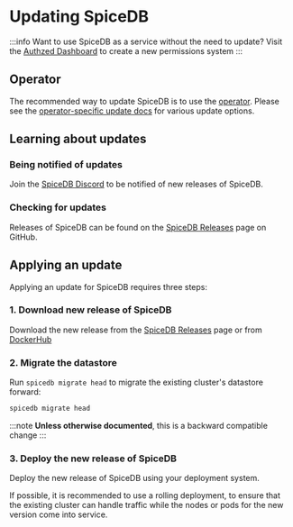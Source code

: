 # Updating SpiceDB

:::info
Want to use SpiceDB as a service without the need to update? Visit the [Authzed Dashboard] to create a new permissions system
:::

[Authzed Dashboard]: https://app.authzed.com

## Operator

The recommended way to update SpiceDB is to use the [operator].
Please see the [operator-specific update docs] for various update options.

[operator]: /spicedb/operator
[operator-specific update docs]: /spicedb/operator#updating-managed-spicedbclusters

## Learning about updates

### Being notified of updates

Join the [SpiceDB Discord] to be notified of new releases of SpiceDB.

[SpiceDB Discord]: https://authzed.com/discord

### Checking for updates

Releases of SpiceDB can be found on the [SpiceDB Releases] page on GitHub.

[SpiceDB Releases]: https://github.com/authzed/spicedb/releases

## Applying an update

Applying an update for SpiceDB requires three steps:

### 1. Download new release of SpiceDB

Download the new release from the [SpiceDB Releases] page or from [DockerHub]

[DockerHub]: https://hub.docker.com/r/authzed/spicedb

### 2. Migrate the datastore

Run `spicedb migrate head` to migrate the existing cluster's datastore forward:

```sh
spicedb migrate head
```

:::note
**Unless otherwise documented**, this is a backward compatible change
:::

### 3. Deploy the new release of SpiceDB

Deploy the new release of SpiceDB using your deployment system.

If possible, it is recommended to use a rolling deployment, to ensure that the existing cluster can handle traffic while the nodes or pods for the new version come into service.
